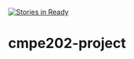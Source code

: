 [![Stories in Ready](https://badge.waffle.io/Akshay2005/cmpe202-project.png?label=ready&title=Ready)](https://waffle.io/Akshay2005/cmpe202-project)
# cmpe202-project